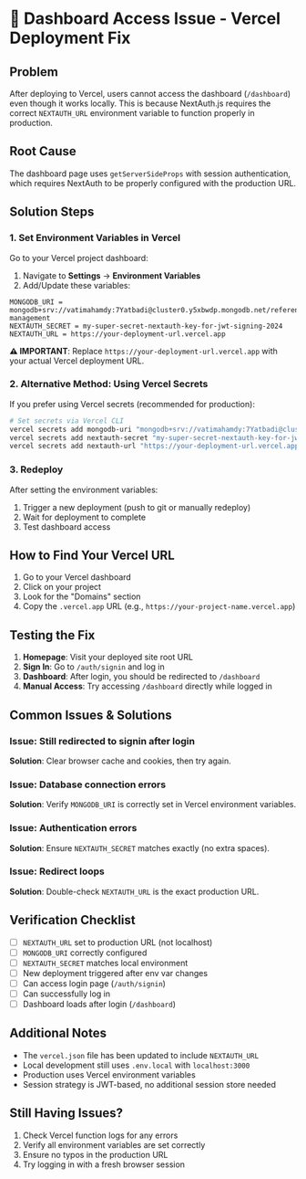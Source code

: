 # 🔧 Dashboard Access Issue - Vercel Deployment Fix

## Problem

After deploying to Vercel, users cannot access the dashboard (`/dashboard`) even though it works locally. This is because NextAuth.js requires the correct `NEXTAUTH_URL` environment variable to function properly in production.

## Root Cause

The dashboard page uses `getServerSideProps` with session authentication, which requires NextAuth to be properly configured with the production URL.

## Solution Steps

### 1. Set Environment Variables in Vercel

Go to your Vercel project dashboard:

1. Navigate to **Settings** → **Environment Variables**
2. Add/Update these variables:

```
MONGODB_URI = mongodb+srv://vatimahamdy:7Yatbadi@cluster0.y5xbwdp.mongodb.net/reference-management
NEXTAUTH_SECRET = my-super-secret-nextauth-key-for-jwt-signing-2024
NEXTAUTH_URL = https://your-deployment-url.vercel.app
```

**⚠️ IMPORTANT**: Replace `https://your-deployment-url.vercel.app` with your actual Vercel deployment URL.

### 2. Alternative Method: Using Vercel Secrets

If you prefer using Vercel secrets (recommended for production):

```bash
# Set secrets via Vercel CLI
vercel secrets add mongodb-uri "mongodb+srv://vatimahamdy:7Yatbadi@cluster0.y5xbwdp.mongodb.net/reference-management"
vercel secrets add nextauth-secret "my-super-secret-nextauth-key-for-jwt-signing-2024"
vercel secrets add nextauth-url "https://your-deployment-url.vercel.app"
```

### 3. Redeploy

After setting the environment variables:

1. Trigger a new deployment (push to git or manually redeploy)
2. Wait for deployment to complete
3. Test dashboard access

## How to Find Your Vercel URL

1. Go to your Vercel dashboard
2. Click on your project
3. Look for the "Domains" section
4. Copy the `.vercel.app` URL (e.g., `https://your-project-name.vercel.app`)

## Testing the Fix

1. **Homepage**: Visit your deployed site root URL
2. **Sign In**: Go to `/auth/signin` and log in
3. **Dashboard**: After login, you should be redirected to `/dashboard`
4. **Manual Access**: Try accessing `/dashboard` directly while logged in

## Common Issues & Solutions

### Issue: Still redirected to signin after login

**Solution**: Clear browser cache and cookies, then try again.

### Issue: Database connection errors

**Solution**: Verify `MONGODB_URI` is correctly set in Vercel environment variables.

### Issue: Authentication errors

**Solution**: Ensure `NEXTAUTH_SECRET` matches exactly (no extra spaces).

### Issue: Redirect loops

**Solution**: Double-check `NEXTAUTH_URL` is the exact production URL.

## Verification Checklist

- [ ] `NEXTAUTH_URL` set to production URL (not localhost)
- [ ] `MONGODB_URI` correctly configured
- [ ] `NEXTAUTH_SECRET` matches local environment
- [ ] New deployment triggered after env var changes
- [ ] Can access login page (`/auth/signin`)
- [ ] Can successfully log in
- [ ] Dashboard loads after login (`/dashboard`)

## Additional Notes

- The `vercel.json` file has been updated to include `NEXTAUTH_URL`
- Local development still uses `.env.local` with `localhost:3000`
- Production uses Vercel environment variables
- Session strategy is JWT-based, no additional session store needed

## Still Having Issues?

1. Check Vercel function logs for any errors
2. Verify all environment variables are set correctly
3. Ensure no typos in the production URL
4. Try logging in with a fresh browser session
